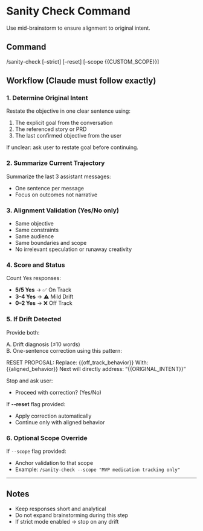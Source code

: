 # Sanity Check Command

Use mid-brainstorm to ensure alignment to original intent.

## Command

/sanity-check [–strict] [–reset] [–scope {{CUSTOM_SCOPE}}]

## Workflow (Claude must follow exactly)

### 1. Determine Original Intent
Restate the objective in one clear sentence using:
1. The explicit goal from the conversation
2. The referenced story or PRD
3. The last confirmed objective from the user

If unclear: ask user to restate goal before continuing.

### 2. Summarize Current Trajectory
Summarize the last 3 assistant messages:
- One sentence per message
- Focus on outcomes not narrative

### 3. Alignment Validation (Yes/No only)
- Same objective
- Same constraints
- Same audience
- Same boundaries and scope
- No irrelevant speculation or runaway creativity

### 4. Score and Status
Count Yes responses:

- **5/5 Yes** → ✅ On Track  
- **3–4 Yes** → ⚠️ Mild Drift  
- **0–2 Yes** → ❌ Off Track  

### 5. If Drift Detected
Provide both:

A. Drift diagnosis (≤10 words)  
B. One-sentence correction using this pattern:

RESET PROPOSAL:
Replace: {{off_track_behavior}}
With: {{aligned_behavior}}
Next will directly address: “{{ORIGINAL_INTENT}}”

Stop and ask user:
- Proceed with correction? (Yes/No)

If **--reset** flag provided:
- Apply correction automatically
- Continue only with aligned behavior

### 6. Optional Scope Override
If `--scope` flag provided:
- Anchor validation to that scope
- Example: `/sanity-check --scope "MVP medication tracking only"`

---

## Notes
- Keep responses short and analytical
- Do not expand brainstorming during this step
- If strict mode enabled → stop on any drift
